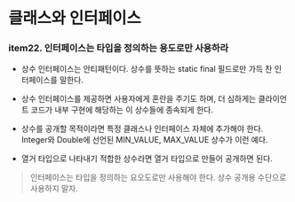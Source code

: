 #  클래스와 인터페이스


### item22. 인터페이스는 타입을 정의하는 용도로만 사용하라

* 상수 인터페이스는 안티패턴이다. 상수를 뜻하는 static final 필드로만 가득 찬 인터페이스를 말한다.



* 상수 인터페이스를 제공하면 사용자에게 혼란을 주기도 하며, 더 심하게는 클라이언트 코드가 내부 구현에 해당하는 이 상수들에 종속되게 한다.



* 상수를 공개할 목적이라면 특정 클래스나 인터페이스 자체에 추가해야 한다. Integer와 Double에 선언된 MIN_VALUE, MAX_VALUE 상수가 이런 예다.


* 열거 타입으로 나타내기 적합한 상수라면 열거 타입으로 만들어 공개하면 된다.


> 인터페이스는 타입을 정의하는 요오도로만 사용해야 한다. 상수 공개용 수단으로 사용하지 말자.